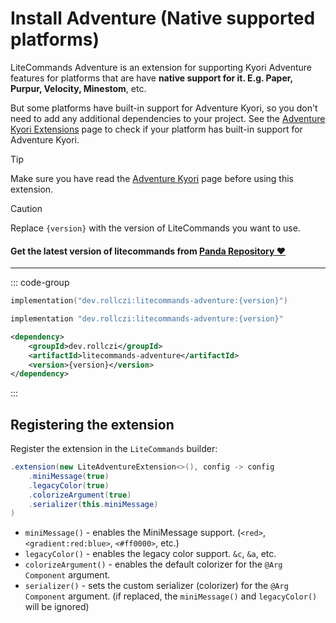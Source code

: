 # Install Adventure (Native supported platforms) 

LiteCommands Adventure is an extension for supporting Kyori Adventure features
for platforms that are have **native support for it. E.g. Paper, Purpur, Velocity, Minestom**, etc.

But some platforms have built-in support for Adventure Kyori, so you don't need to add any additional dependencies to your project.
See the [Adventure Kyori Extensions](Adventure-Kyori.md) page to check if your platform has built-in support for Adventure Kyori.

> [!TIP]
> Make sure you have read the [Adventure Kyori](Adventure-Kyori.md) page before using this extension.

> [!CAUTION]
> Replace `{version}` with the version of LiteCommands you want to use.
#### Get the latest version of litecommands from [Panda Repository ❤](https://repo.panda-lang.org/#/releases/dev/rollczi/litecommands)
---

::: code-group
```kotlin [Gradle Kotlin]
implementation("dev.rollczi:litecommands-adventure:{version}")
```

```groovy [Gradle Groovy]
implementation "dev.rollczi:litecommands-adventure:{version}"
```

```xml [Maven]
<dependency>
    <groupId>dev.rollczi</groupId>
    <artifactId>litecommands-adventure</artifactId>
    <version>{version}</version>
</dependency>
```
:::


## Registering the extension

Register the extension in the `LiteCommands` builder:

```java
.extension(new LiteAdventureExtension<>(), config -> config
    .miniMessage(true)
    .legacyColor(true)
    .colorizeArgument(true)
    .serializer(this.miniMessage)
)
```

- `miniMessage()` - enables the MiniMessage support. (`<red>`, `<gradient:red:blue>`, `<#ff0000>`, etc.)
- `legacyColor()` - enables the legacy color support. `&c`, `&a`, etc.
- `colorizeArgument()` - enables the default colorizer for the `@Arg Component` argument.
- `serializer()` - sets the custom serializer (colorizer) for the `@Arg Component` argument.
  (if replaced, the `miniMessage()` and `legacyColor()` will be ignored)